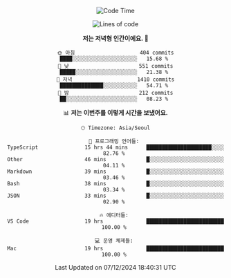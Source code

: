 <div align='center'>
 
<!--START_SECTION:waka-->
![Code Time](http://img.shields.io/badge/Code%20Time-4%2C009%20hrs%2011%20mins-blue)

![Lines of code](https://img.shields.io/badge/%EC%A0%80%EB%8A%94%20%EC%97%AC%ED%83%9C%EA%B9%8C%EC%A7%80%20-1.5%20million%20%EC%A4%84%EC%9D%98%20%EC%BD%94%EB%93%9C%EB%A5%BC%20%EC%9E%91%EC%84%B1%ED%96%88%EC%96%B4%EC%9A%94.-blue)

**저는 저녁형 인간이에요. 🦉** 

```text
🌞 아침                     404 commits         ████░░░░░░░░░░░░░░░░░░░░░   15.68 % 
🌆 낮　                     551 commits         █████░░░░░░░░░░░░░░░░░░░░   21.38 % 
🌃 저녁                     1410 commits        ██████████████░░░░░░░░░░░   54.71 % 
🌙 밤　                     212 commits         ██░░░░░░░░░░░░░░░░░░░░░░░   08.23 % 
```


📊 **저는 이번주를 이렇게 시간을 보냈어요.** 

```text
🕑︎ Timezone: Asia/Seoul

💬 프로그래밍 언어들: 
TypeScript               15 hrs 44 mins      █████████████████████░░░░   82.76 % 
Other                    46 mins             █░░░░░░░░░░░░░░░░░░░░░░░░   04.11 % 
Markdown                 39 mins             █░░░░░░░░░░░░░░░░░░░░░░░░   03.46 % 
Bash                     38 mins             █░░░░░░░░░░░░░░░░░░░░░░░░   03.34 % 
JSON                     33 mins             █░░░░░░░░░░░░░░░░░░░░░░░░   02.90 % 

🔥 에디터들: 
VS Code                  19 hrs              █████████████████████████   100.00 % 

💻 운영 체제들: 
Mac                      19 hrs              █████████████████████████   100.00 % 
```


 Last Updated on 07/12/2024 18:40:31 UTC
<!--END_SECTION:waka-->
 </div>
<!---
Emewjin/Emewjin is a ✨ special ✨ repository because its `README.md` (this file) appears on your GitHub profile.
You can click the Preview link to take a look at your changes.
--->
